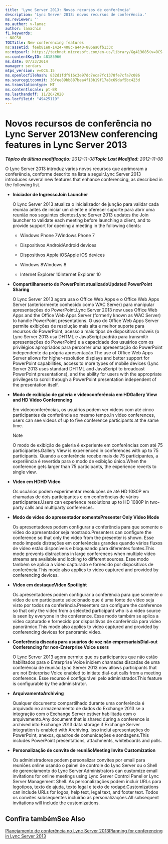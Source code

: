 ```yaml
---
title: 'Lync Server 2013: Novos recursos de conferência'
description: 'Lync Server 2013: novos recursos de conferência.'
ms.reviewer: ''
ms.author: v-lanac
author: lanachin
f1.keywords:
- NOCSH
TOCTitle: New conferencing features
ms:assetid: feeb81e8-1424-408c-a440-886aa0fb133c
ms:mtpsurl: https://technet.microsoft.com/en-us/library/Gg413085(v=OCS.15)
ms:contentKeyID: 48185966
ms.date: 07/23/2014
manager: serdars
mtps_version: v=OCS.15
ms.openlocfilehash: 832d1fdf916c3e97dc7eca7fc1378fe7cfa7c086
ms.sourcegitcommit: 36fee89bb887bea4f18b19f17a8c69daf5bc423d
ms.translationtype: MT
ms.contentlocale: pt-BR
ms.lasthandoff: 11/26/2020
ms.locfileid: "49425119"
---
```

# <a name="new-conferencing-features-in-lync-server-2013"></a><span data-ttu-id="0f2b9-103">Novos recursos de conferência no Lync Server 2013</span><span class="sxs-lookup"><span data-stu-id="0f2b9-103">New conferencing features in Lync Server 2013</span></span>

<div data-xmlns="http://www.w3.org/1999/xhtml">

<div class="topic" data-xmlns="http://www.w3.org/1999/xhtml" data-msxsl="urn:schemas-microsoft-com:xslt" data-cs="https://msdn.microsoft.com/">

<div data-asp="https://msdn2.microsoft.com/asp">



</div>

<div id="mainSection">

<div id="mainBody"><span data-ttu-id="0f2b9-104">

<span> </span></span><span class="sxs-lookup"><span data-stu-id="0f2b9-104">

<span> </span></span></span>

<span data-ttu-id="0f2b9-105">_**Tópico da última modificação:** 2012-11-08_</span><span class="sxs-lookup"><span data-stu-id="0f2b9-105">_**Topic Last Modified:** 2012-11-08_</span></span>

<span data-ttu-id="0f2b9-106">O Lync Server 2013 introduz vários novos recursos que aprimoram a conferência, conforme descrito na lista a seguir.</span><span class="sxs-lookup"><span data-stu-id="0f2b9-106">Lync Server 2013 introduces several new features that enhance conferencing, as described in the following list.</span></span>

  - <span data-ttu-id="0f2b9-107">**Iniciador de Ingresso**</span><span class="sxs-lookup"><span data-stu-id="0f2b9-107">**Join Launcher**</span></span>
    
    <span data-ttu-id="0f2b9-108">O Lync Server 2013 atualiza o inicializador de junção para validar cada reunião antes de iniciar um cliente e oferecer suporte para abrir uma reunião nos seguintes clientes:</span><span class="sxs-lookup"><span data-stu-id="0f2b9-108">Lync Server 2013 updates the Join launcher to validate each meeting before launching a client, and to provide support for opening a meeting in the following clients:</span></span>
    
      - <span data-ttu-id="0f2b9-109">Windows Phone 7</span><span class="sxs-lookup"><span data-stu-id="0f2b9-109">Windows Phone 7</span></span>
    
      - <span data-ttu-id="0f2b9-110">Dispositivos Android</span><span class="sxs-lookup"><span data-stu-id="0f2b9-110">Android devices</span></span>
    
      - <span data-ttu-id="0f2b9-111">Dispositivos Apple iOS</span><span class="sxs-lookup"><span data-stu-id="0f2b9-111">Apple iOS devices</span></span>
    
      - <span data-ttu-id="0f2b9-112">Windows 8</span><span class="sxs-lookup"><span data-stu-id="0f2b9-112">Windows 8</span></span>
    
      - <span data-ttu-id="0f2b9-113">Internet Explorer 10</span><span class="sxs-lookup"><span data-stu-id="0f2b9-113">Internet Explorer 10</span></span>

  - <span data-ttu-id="0f2b9-114">**Compartilhamento do PowerPoint atualizado**</span><span class="sxs-lookup"><span data-stu-id="0f2b9-114">**Updated PowerPoint Sharing**</span></span>
    
    <span data-ttu-id="0f2b9-115">O Lync Server 2013 agora usa o Office Web Apps e o Office Web Apps Server (anteriormente conhecido como WAC Server) para manipular apresentações do PowerPoint.</span><span class="sxs-lookup"><span data-stu-id="0f2b9-115">Lync Server 2013 now uses Office Web Apps and the Office Web Apps Server (formerly known as WAC Server) to handle PowerPoint presentations.</span></span> <span data-ttu-id="0f2b9-116">O uso do Office Web Apps Server permite exibições de resolução mais alta e melhor suporte para recursos do PowerPoint, acesso a mais tipos de dispositivos móveis (o Lync Server 2013 usa DHTML e JavaScript padrão para transmitir apresentações do PowerPoint) e a capacidade dos usuários com os privilégios apropriados para percorrer uma apresentação do PowerPoint independente da própria apresentação.</span><span class="sxs-lookup"><span data-stu-id="0f2b9-116">The use of Office Web Apps Server allows for higher-resolution displays and better support for PowerPoint capabilities, access to more types of mobile devices (Lync Server 2013 uses standard DHTML and JavaScript to broadcast PowerPoint presentations), and the ability for users with the appropriate privileges to scroll through a PowerPoint presentation independent of the presentation itself.</span></span>

  - <span data-ttu-id="0f2b9-117">**Modo de exibição de galeria e videoconferência em HD**</span><span class="sxs-lookup"><span data-stu-id="0f2b9-117">**Gallery View and HD Video Conferencing**</span></span>
    
    <span data-ttu-id="0f2b9-118">Em videoconferências, os usuários podem ver vídeos com até cinco participantes da conferência ao mesmo tempo.</span><span class="sxs-lookup"><span data-stu-id="0f2b9-118">In video conferences, users can see videos of up to five conference participants at the same time.</span></span>
    
    <div>
    

    > [!NOTE]  
    > <span data-ttu-id="0f2b9-119">O modo de exibição de galeria é experiente em conferências com até 75 participantes.</span><span class="sxs-lookup"><span data-stu-id="0f2b9-119">Gallery View is experienced in conferences with up to 75 participants.</span></span> <span data-ttu-id="0f2b9-120">Quando a conferência recebe mais de 75 participantes, a experiência é revertida para o modo de exibição único.</span><span class="sxs-lookup"><span data-stu-id="0f2b9-120">When the conference gets larger than 75 participants, the experience reverts to single view.</span></span>

    
    </div>

  - <span data-ttu-id="0f2b9-121">**Vídeo em HD**</span><span class="sxs-lookup"><span data-stu-id="0f2b9-121">**HD Video**</span></span>
    
    <span data-ttu-id="0f2b9-122">Os usuários podem experimentar resoluções de até HD 1080P em chamadas de dois participantes e em conferências de vários participantes.</span><span class="sxs-lookup"><span data-stu-id="0f2b9-122">Users can experience resolutions up to HD 1080P in two-party calls and multiparty conferences.</span></span>

  - <span data-ttu-id="0f2b9-123">**Modo de vídeo do apresentador somente**</span><span class="sxs-lookup"><span data-stu-id="0f2b9-123">**Presenter Only Video Mode**</span></span>
    
    <span data-ttu-id="0f2b9-124">Os apresentadores podem configurar a conferência para que somente o vídeo do apresentador seja mostrado.</span><span class="sxs-lookup"><span data-stu-id="0f2b9-124">Presenters can configure the conference so that only the video from the presenter is shown.</span></span> <span data-ttu-id="0f2b9-125">Esse modo impede distrações em conferências grandes quando vários fluxos de vídeo estão disponíveis e bloqueando para diferentes fontes.</span><span class="sxs-lookup"><span data-stu-id="0f2b9-125">This mode prevents distractions in large conferences when multiple video streams are available and locking to different sources.</span></span> <span data-ttu-id="0f2b9-126">Esse modo também se aplica a vídeo capturado e fornecido por dispositivos de conferência.</span><span class="sxs-lookup"><span data-stu-id="0f2b9-126">This mode also applies to video captured and provided by conferencing devices.</span></span>

  - <span data-ttu-id="0f2b9-127">**Vídeo em destaque**</span><span class="sxs-lookup"><span data-stu-id="0f2b9-127">**Video Spotlight**</span></span>
    
    <span data-ttu-id="0f2b9-128">Os apresentadores podem configurar a conferência para que somente o vídeo de um participante selecionado que é uma fonte de vídeo seja visto por todos na conferência.</span><span class="sxs-lookup"><span data-stu-id="0f2b9-128">Presenters can configure the conference so that only the video from a selected participant who is a video source is seen by everyone in the conference.</span></span> <span data-ttu-id="0f2b9-129">Esse modo também se aplica a vídeo capturado e fornecido por dispositivos de conferência para vídeo panorâmico.</span><span class="sxs-lookup"><span data-stu-id="0f2b9-129">This mode also applies to video captured and provided by conferencing devices for panoramic video.</span></span>

  - <span data-ttu-id="0f2b9-130">**Conferência discada para usuários de voz não empresariais**</span><span class="sxs-lookup"><span data-stu-id="0f2b9-130">**Dial-out Conferencing for non-Enterprise Voice users**</span></span>
    
    <span data-ttu-id="0f2b9-131">O Lync Server 2013 agora permite que os participantes que não estão habilitados para o Enterprise Voice iniciem chamadas discadas de uma conferência de reunião.</span><span class="sxs-lookup"><span data-stu-id="0f2b9-131">Lync Server 2013 now allows participants that are not Enterprise Voice enabled to initiate dial-out calls from a meeting conference.</span></span> <span data-ttu-id="0f2b9-132">Esse recurso é configurável pelo administrador.</span><span class="sxs-lookup"><span data-stu-id="0f2b9-132">This feature is configurable by the administrator.</span></span>

  - <span data-ttu-id="0f2b9-133">**Arquivamento**</span><span class="sxs-lookup"><span data-stu-id="0f2b9-133">**Archiving**</span></span>
    
    <span data-ttu-id="0f2b9-134">Qualquer documento compartilhado durante uma conferência é arquivado no armazenamento de dados do Exchange 2013 se a integração com o Exchange Server estiver habilitada com o arquivamento.</span><span class="sxs-lookup"><span data-stu-id="0f2b9-134">Any document that is shared during a conference is archived into Exchange 2013 data storage if Exchange Server integration is enabled with Archiving.</span></span> <span data-ttu-id="0f2b9-135">Isso inclui apresentações do PowerPoint, anexos, quadros de comunicações e sondagens.</span><span class="sxs-lookup"><span data-stu-id="0f2b9-135">This includes PowerPoint presentations, attachments, whiteboards and polls.</span></span>

  - <span data-ttu-id="0f2b9-136">**Personalização de convite de reunião**</span><span class="sxs-lookup"><span data-stu-id="0f2b9-136">**Meeting Invite Customization**</span></span>
    
    <span data-ttu-id="0f2b9-137">Os administradores podem personalizar convites por email para reuniões online usando o painel de controle do Lync Server ou o Shell de gerenciamento do Lync Server.</span><span class="sxs-lookup"><span data-stu-id="0f2b9-137">Administrators can customize email invitations for online meetings using Lync Server Control Panel or Lync Server Management Shell.</span></span> <span data-ttu-id="0f2b9-138">As personalizações podem incluir URLs para logotipos, texto de ajuda, texto legal e texto de rodapé.</span><span class="sxs-lookup"><span data-stu-id="0f2b9-138">Customizations can include URLs for logos, help text, legal text, and footer text.</span></span> <span data-ttu-id="0f2b9-139">Todos os convites subsequentes incluirão as personalizações.</span><span class="sxs-lookup"><span data-stu-id="0f2b9-139">All subsequent invitations will include the customizations.</span></span>

<div>

## <a name="see-also"></a><span data-ttu-id="0f2b9-140">Confira também</span><span class="sxs-lookup"><span data-stu-id="0f2b9-140">See Also</span></span>


[<span data-ttu-id="0f2b9-141">Planejamento de conferência no Lync Server 2013</span><span class="sxs-lookup"><span data-stu-id="0f2b9-141">Planning for conferencing in Lync Server 2013</span></span>](lync-server-2013-planning-for-conferencing.md)  
  

<span data-ttu-id="0f2b9-142"></div>

</div>

<span> </span>

</div>

</div>

</span><span class="sxs-lookup"><span data-stu-id="0f2b9-142"></div>

</div>

<span> </span>

</div>

</div>

</span></span></div>

